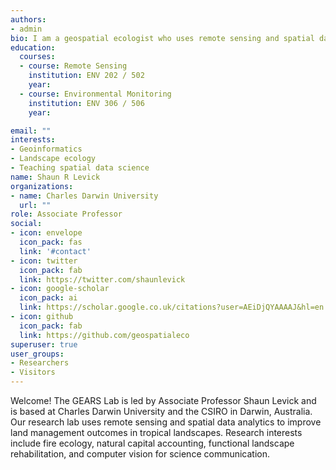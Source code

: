 ```yaml
---
authors:
- admin
bio: I am a geospatial ecologist who uses remote sensing and spatial data analytics to improve land management in tropical landscapes. My research interests include natural capital accounting, functional landscape rehabilitation, and computer vision for science communication.
education:
  courses:
  - course: Remote Sensing
    institution: ENV 202 / 502
    year:
  - course: Environmental Monitoring
    institution: ENV 306 / 506
    year:

email: ""
interests:
- Geoinformatics
- Landscape ecology
- Teaching spatial data science
name: Shaun R Levick
organizations:
- name: Charles Darwin University
  url: ""
role: Associate Professor
social:
- icon: envelope
  icon_pack: fas
  link: '#contact'
- icon: twitter
  icon_pack: fab
  link: https://twitter.com/shaunlevick
- icon: google-scholar
  icon_pack: ai
  link: https://scholar.google.co.uk/citations?user=AEiDjQYAAAAJ&hl=en
- icon: github
  icon_pack: fab
  link: https://github.com/geospatialeco
superuser: true
user_groups:
- Researchers
- Visitors
---
```


Welcome! The GEARS Lab is led by Associate Professor Shaun Levick and is based at Charles Darwin University and the CSIRO in Darwin, Australia. Our research lab uses remote sensing and spatial data analytics to improve land management outcomes in tropical landscapes. Research interests include fire ecology, natural capital accounting, functional landscape rehabilitation, and computer vision for science communication.

